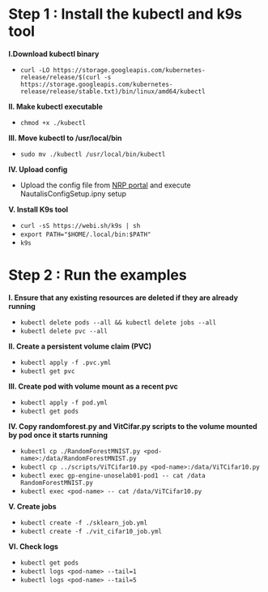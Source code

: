 # Step 1 : Install the kubectl and k9s tool

**I.Download kubectl binary**
- `curl -LO https://storage.googleapis.com/kubernetes-release/release/$(curl -s https://storage.googleapis.com/kubernetes-release/release/stable.txt)/bin/linux/amd64/kubectl`

**II. Make kubectl executable**
- `chmod +x ./kubectl`

**III. Move kubectl to /usr/local/bin**
- `sudo mv ./kubectl /usr/local/bin/kubectl`

**IV. Upload config**
- Upload the config file from [NRP portal](https://portal.nrp-nautilus.io/) and execute NautalisConfigSetup.ipny setup

**V. Install K9s tool**
- `curl -sS https://webi.sh/k9s | sh`
- `export PATH="$HOME/.local/bin:$PATH"`
- `k9s`

# Step 2 : Run the examples

**I. Ensure that any existing resources are deleted if they are already running**
- `kubectl delete pods --all && kubectl delete jobs --all`
- `kubectl delete pvc --all`

**II. Create a persistent volume claim (PVC)**
- `kubectl apply -f .pvc.yml`
- `kubectl get pvc`

**III. Create pod with volume mount as a recent pvc**
- `kubectl apply -f pod.yml`
- `kubectl get pods`

**IV. Copy randomforest.py and VitCifar.py scripts to the volume mounted by pod once it starts running**
- `kubectl cp ./RandomForestMNIST.py <pod-name>:/data/RandomForestMNIST.py`
- `kubectl cp ../scripts/ViTCifar10.py <pod-name>:/data/ViTCifar10.py`
- `kubectl exec gp-engine-unoselab01-pod1 -- cat /data RandomForestMNIST.py`
- `kubectl exec <pod-name> -- cat /data/ViTCifar10.py`

**V. Create jobs**
- `kubectl create -f ./sklearn_job.yml`
- `kubectl create -f ./vit_cifar10_job.yml`

**VI. Check logs**
- `kubectl get pods`
- `kubectl logs <pod-name> --tail=1`
- `kubectl logs <pod-name> --tail=5`
